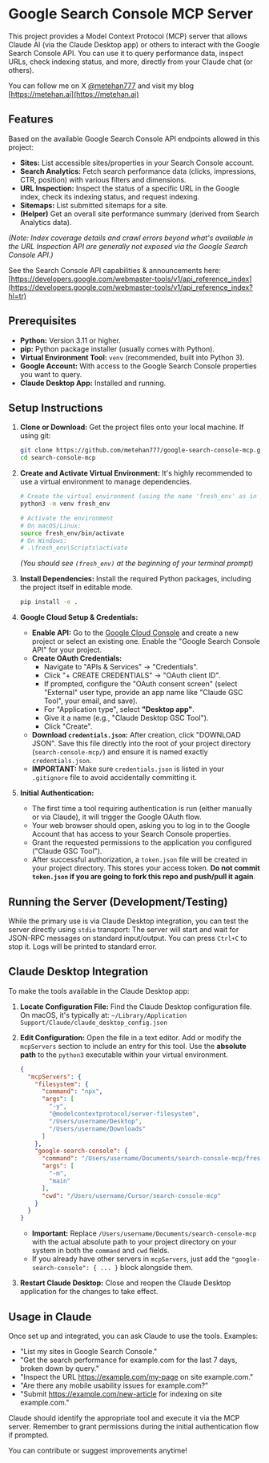# Google Search Console MCP Server

This project provides a Model Context Protocol (MCP) server that allows Claude AI (via the Claude Desktop app) or others to interact with the Google Search Console API. You can use it to query performance data, inspect URLs, check indexing status, and more, directly from your Claude chat (or others).

You can follow me on X [@metehan777](https://x.com/metehan777) and visit my blog [https://metehan.ai](https://metehan.ai)

## Features

Based on the available Google Search Console API endpoints allowed in this project:

*   **Sites:** List accessible sites/properties in your Search Console account.
*   **Search Analytics:** Fetch search performance data (clicks, impressions, CTR, position) with various filters and dimensions.
*   **URL Inspection:** Inspect the status of a specific URL in the Google index, check its indexing status, and request indexing.
*   **Sitemaps:** List submitted sitemaps for a site.
*   **(Helper)** Get an overall site performance summary (derived from Search Analytics data).

*(Note: Index coverage details and crawl errors beyond what's available in the URL Inspection API are generally not exposed via the Google Search Console API.)*

See the Search Console API capabilities & announcements here: [https://developers.google.com/webmaster-tools/v1/api_reference_index](https://developers.google.com/webmaster-tools/v1/api_reference_index?hl=tr)

## Prerequisites

*   **Python:** Version 3.11 or higher.
*   **pip:** Python package installer (usually comes with Python).
*   **Virtual Environment Tool:** `venv` (recommended, built into Python 3).
*   **Google Account:** With access to the Google Search Console properties you want to query.
*   **Claude Desktop App:** Installed and running.

## Setup Instructions

1.  **Clone or Download:**
    Get the project files onto your local machine. If using git:
    ```bash
    git clone https://github.com/metehan777/google-search-console-mcp.git
    cd search-console-mcp
    ```

2.  **Create and Activate Virtual Environment:**
    It's highly recommended to use a virtual environment to manage dependencies.
    ```bash
    # Create the virtual environment (using the name 'fresh_env' as in previous steps)
    python3 -m venv fresh_env

    # Activate the environment
    # On macOS/Linux:
    source fresh_env/bin/activate
    # On Windows:
    # .\fresh_env\Scripts\activate
    ```
    *(You should see `(fresh_env)` at the beginning of your terminal prompt)*

3.  **Install Dependencies:**
    Install the required Python packages, including the project itself in editable mode.
    ```bash
    pip install -e .
    ```

4.  **Google Cloud Setup & Credentials:**
    *   **Enable API:** Go to the [Google Cloud Console](https://console.cloud.google.com/) and create a new project or select an existing one. Enable the "Google Search Console API" for your project.
    *   **Create OAuth Credentials:**
        *   Navigate to "APIs & Services" -> "Credentials".
        *   Click "+ CREATE CREDENTIALS" -> "OAuth client ID".
        *   If prompted, configure the "OAuth consent screen" (select "External" user type, provide an app name like "Claude GSC Tool", your email, and save).
        *   For "Application type", select **"Desktop app"**.
        *   Give it a name (e.g., "Claude Desktop GSC Tool").
        *   Click "Create".
    *   **Download `credentials.json`:** After creation, click "DOWNLOAD JSON". Save this file directly into the root of your project directory (`search-console-mcp/`) and ensure it is named exactly `credentials.json`.
    *   **IMPORTANT:** Make sure `credentials.json` is listed in your `.gitignore` file to avoid accidentally committing it.

5.  **Initial Authentication:**
    *   The first time a tool requiring authentication is run (either manually or via Claude), it will trigger the Google OAuth flow.
    *   Your web browser should open, asking you to log in to the Google Account that has access to your Search Console properties.
    *   Grant the requested permissions to the application you configured ("Claude GSC Tool").
    *   After successful authorization, a `token.json` file will be created in your project directory. This stores your access token. **Do not commit `token.json` if you are going to fork this repo and push/pull it again**.

## Running the Server (Development/Testing)

While the primary use is via Claude Desktop integration, you can test the server directly using `stdio` transport:
The server will start and wait for JSON-RPC messages on standard input/output. You can press `Ctrl+C` to stop it. Logs will be printed to standard error.

## Claude Desktop Integration

To make the tools available in the Claude Desktop app:

1.  **Locate Configuration File:** Find the Claude Desktop configuration file. On macOS, it's typically at:
    `~/Library/Application Support/Claude/claude_desktop_config.json`

2.  **Edit Configuration:** Open the file in a text editor. Add or modify the `mcpServers` section to include an entry for this tool. Use the **absolute path** to the `python3` executable within your virtual environment.

    ```json
    {
      "mcpServers": {
        "filesystem": {
          "command": "npx",
          "args": [
            "-y",
            "@modelcontextprotocol/server-filesystem",
            "/Users/username/Desktop",
            "/Users/username/Downloads"
          ]
        },
        "google-search-console": {
          "command": "/Users/username/Documents/search-console-mcp/fresh_env/bin/python3",
          "args": [
            "-m",
            "main"
          ],
          "cwd": "/Users/username/Cursor/search-console-mcp"
        }
      }
    }
    ```
    *   **Important:** Replace `/Users/username/Documents/search-console-mcp` with the actual absolute path to your project directory on your system in both the `command` and `cwd` fields.
    *   If you already have other servers in `mcpServers`, just add the `"google-search-console": { ... }` block alongside them.

3.  **Restart Claude Desktop:** Close and reopen the Claude Desktop application for the changes to take effect.

## Usage in Claude

Once set up and integrated, you can ask Claude to use the tools. Examples:

*   "List my sites in Google Search Console."
*   "Get the search performance for example.com for the last 7 days, broken down by query."
*   "Inspect the URL https://example.com/my-page on site example.com."
*   "Are there any mobile usability issues for example.com?"
*   "Submit https://example.com/new-article for indexing on site example.com."

Claude should identify the appropriate tool and execute it via the MCP server. Remember to grant permissions during the initial authentication flow if prompted.

You can contribute or suggest improvements anytime!
